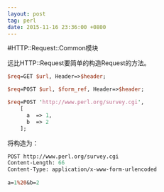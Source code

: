 ```yaml
---
layout: post
tag: perl
date: 2015-11-16 23:36:00 +0800
---
```


#HTTP::Request::Common模块

远比HTTP::Request要简单的构造Request的方法。

```perl
$req=GET $url, Header=>$header;

$req=POST $url, $form_ref, Header=>$header;

$req=POST 'http://www.perl.org/survey.cgi',
    [
      a  => 1,
      b  => 2
    ];
```
将构造为：

```perl
POST http://www.perl.org/survey.cgi
Content-Length: 66
Content-Type: application/x-www-form-urlencoded
 
a=1%20&b=2
```
